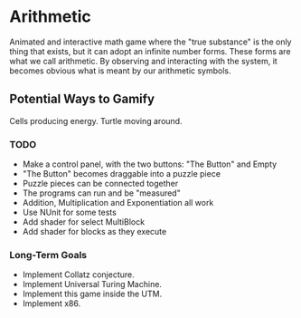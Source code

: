 Arithmetic
==========

Animated and interactive math game where the "true substance" is the only thing that exists, 
but it can adopt an infinite number forms. These forms are what we call arithmetic. By observing
and interacting with the system, it becomes obvious what is meant by our arithmetic symbols.


## Potential Ways to Gamify
Cells producing energy.
Turtle moving around.

### TODO
 - Make a control panel, with the two buttons: "The Button" and Empty
 - "The Button" becomes draggable into a puzzle piece
 - Puzzle pieces can be connected together
 - The programs can run and be "measured"
 - Addition, Multiplication and Exponentiation all work
 - Use NUnit for some tests
 - Add shader for select MultiBlock
 - Add shader for blocks as they execute

### Long-Term Goals
 - Implement Collatz conjecture.
 - Implement Universal Turing Machine.
 - Implement this game inside the UTM.
 - Implement x86.
